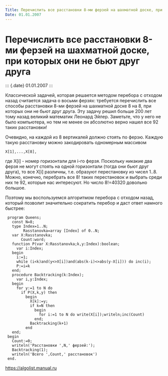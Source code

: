 ```yaml
---
Title: Перечислить все расстановки 8-ми ферзей на шахматной доске, при которых они не бьют друг друга
Date: 01.01.2007
---
```



Перечислить все расстановки 8-ми ферзей на шахматной доске, при которых они не бьют друг друга
==============================================================================================

::: {.date}
01.01.2007
:::

Классической задачей, которая решается методом перебора с отходом назад
считается задача о восьми ферзях: требуется перечислить все способы
расстановки 8-ми ферзей на шахматной доске 8 на 8, при которых они не
бьют друг друга. Эту задачу решил больше 200 лет тому назад великий
математик Леонард Эйлер. Заметьте, что у него не было компьютера, но тем
не менее он абсолютно верно нашел все 92 таких расстановки!

Очевидно, на каждой из 8 вертикалей должно стоять по ферзю. Каждую такую
расстановку можно закодировать одномерным массивом

    X[1],...,X[8],

где X[i] - номер горизонтали для i-го ферзя. Поскольку никакие два
ферзя не могут стоять на одной горизонтали (тогда они бьют друг друга),
то все X[i] различны, т.е. образуют перестановку из чисел 1..8. Можно,
конечно, перебрать все 8! таких перестановок и выбрать среди них те 92,
которые нас интересуют. Hо число 8!=40320 довольно большое.

Поэтому мы воспользуемся алгоритмом перебора с отходом назад, который
позволит значительно сократить перебор и даст ответ намного быстрее:

     program Queens;
       const N=8;
       type Index=1..N;
            Rasstanovka=array [Index] of 0..N;
       var X:Rasstanovka;
           Count:word;
       function P(var X:Rasstanovka;k,y:Index):boolean;
         var i:Index;
       begin
         i:=1;
         while (i<k)and(y<>X[i])and(abs(k-i)<>abs(y-X[i])) do inc(i);
         P:=i=k
       end;
       procedure Backtracking(k:Index);
         var i,y:Index;
       begin
         for y:=1 to N do
           if P(X,k,y) then
             begin
               X[k]:=y;
               if k=N then
                 begin
                   for i:=1 to N do write(X[i]);writeln;inc(Count)
                 end;
               Backtracking(k+1)
             end
       end;
     begin
       Count:=0;
       writeln('Расстановки ',N,' ферзей:');
       Backtracking(1);
       writeln('Всего ',Count,' расстановок')
     end.

<https://algolist.manual.ru>
